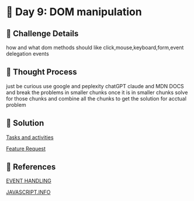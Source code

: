# 🌟 Day 9: DOM manipulation

## 📜 Challenge Details

how and what dom methods should like click,mouse,keyboard,form,event delegation events 

## 📝 Thought Process

just be curious use google and peplexity chatGPT claude and MDN DOCS and break the problems in smaller chunks once it is in smaller chunks solve for those chunks and combine all the chunks to get the solution for acctual problem

## 🔎 Solution

[Tasks and activities](https://github.com/SURENDRA-BABU-VUNNAM/JavaScript-30-Day-challenge/tree/main/10_Day_10_event_handling/01_tasks_and_activities)

[Feature Request](https://github.com/SURENDRA-BABU-VUNNAM/JavaScript-30-Day-challenge/tree/main/10_Day_10_event_handling/02_feature_request)

## 🔗 References

[EVENT HANDLING](https://www.perplexity.ai/search/explain-me-about-click-event-i-3s4Hzj8bQ2aTkZr5lQJfFQ)

[JAVASCRIPT.INFO](https://javascript.info/)